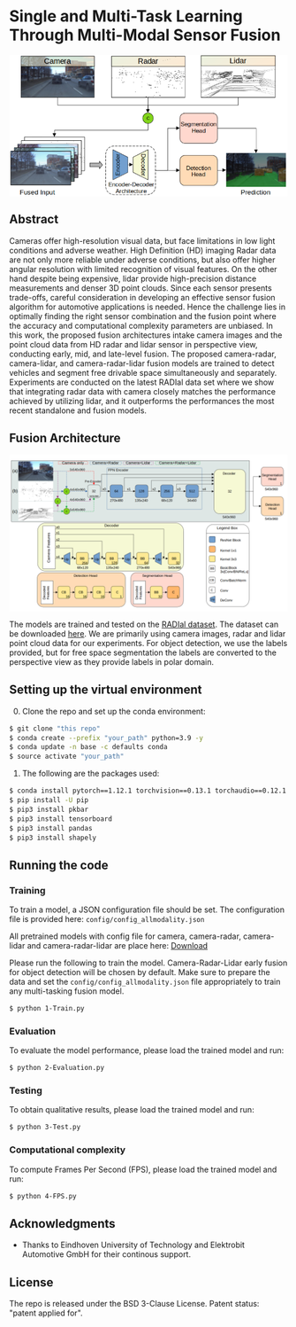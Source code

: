 # Single and Multi-Task Learning Through Multi-Modal Sensor Fusion

<p align="center">
  <img src="images/ieeeiv_overview_v2.png" div align=center>
</p> 

## Abstract
Cameras offer high-resolution visual data, but face limitations in low light conditions and adverse weather. High Definition (HD) imaging Radar data are not only more reliable under adverse conditions, but also offer higher angular resolution with limited recognition of visual features. On the other hand despite being expensive, lidar provide high-precision distance measurements and denser 3D point clouds. Since each sensor presents trade-offs, careful consideration in developing an effective sensor fusion algorithm for automotive applications is needed. Hence the challenge lies in optimally finding the right sensor combination and the fusion point where the accuracy and computational complexity parameters are unbiased. In this work, the proposed fusion architectures intake camera images and the point cloud data from HD radar and lidar sensor in perspective view, conducting early, mid, and late-level fusion. The proposed camera-radar, camera-lidar, and camera-radar-lidar fusion models are trained to detect vehicles and segment free drivable space simultaneously and separately. Experiments are conducted on the latest RADIal data set where we show that integrating radar data with camera closely matches the performance achieved by utilizing lidar, and it outperforms the performances the most recent standalone and fusion models. 


## Fusion Architecture
<p align="center">
  <img src="images/detailed_arch.png" div align=center>
</p>

The models are trained and tested on the [RADIal dataset](https://github.com/valeoai/RADIal/tree/main). The dataset can be downloaded
[here](https://github.com/valeoai/RADIal/tree/main#labels:~:text=Download%20instructions). We are primarily using camera images, radar and lidar point cloud data for our experiments. For object detection, we use the labels provided, but for free space segmentation the labels are converted to the perspective view as they provide labels in polar domain.

## Setting up the virtual environment
0. Clone the repo and set up the conda environment:
```bash
$ git clone "this repo"
$ conda create --prefix "your_path" python=3.9 -y
$ conda update -n base -c defaults conda
$ source activate "your_path"
```

1. The following are the packages used:
```bash
$ conda install pytorch==1.12.1 torchvision==0.13.1 torchaudio==0.12.1 cudatoolkit=11.3 -c pytorch
$ pip install -U pip
$ pip3 install pkbar
$ pip3 install tensorboard
$ pip3 install pandas
$ pip3 install shapely
```
## Running the code

### Training
To train a model, a JSON configuration file should be set. 
The configuration file is provided here: `config/config_allmodality.json`

All pretrained models with config file for camera, camera-radar, camera-lidar and camera-radar-lidar are place here: [Download](https://drive.google.com/drive/folders/1LWGNDl83KXffw0y70bqBalbg2APYaLhC?usp=drive_link)

Please run the following to train the model. Camera-Radar-Lidar early fusion for object detection will be chosen by default. Make sure to prepare the data and set the `config/config_allmodality.json` file appropriately to train any multi-tasking fusion model. 
```bash
$ python 1-Train.py
```
### Evaluation
To evaluate the model performance, please load the trained model and run:
```bash
$ python 2-Evaluation.py
```
### Testing
To obtain qualitative results, please load the trained model and run:
```bash
$ python 3-Test.py
```
### Computational complexity
To compute Frames Per Second (FPS), please load the trained model and run:
```bash
$ python 4-FPS.py
```
## Acknowledgments
- Thanks to Eindhoven University of Technology and Elektrobit Automotive GmbH for their continous support.

## License
The repo is released under the BSD 3-Clause License.
Patent status: "patent applied for".
